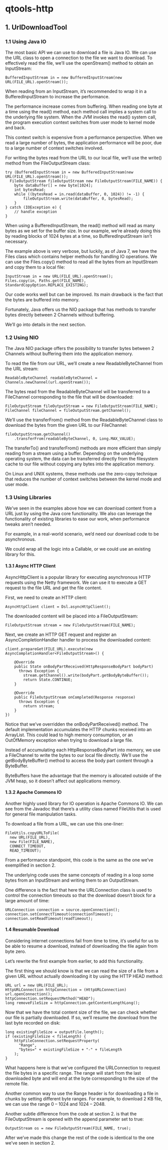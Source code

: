 # qtools-http

## 1. UrlDownloadTool

### 1.1 Using Java IO

The most basic API we can use to download a file is Java IO. 
We can use the URL class to open a connection to the file we want to download. 
To effectively read the file, we’ll use the openStream() method to obtain an InputStream:

    BufferedInputStream in = new BufferedInputStream(new URL(FILE_URL).openStream());
    
When reading from an InputStream, it’s recommended to wrap it in a BufferedInputStream to increase the performance.

The performance increase comes from buffering. 
When reading one byte at a time using the read() method, each method call implies a system call to the underlying file system. 
When the JVM invokes the read() system call, the program execution context switches from user mode to kernel mode and back.

This context switch is expensive from a performance perspective. 
When we read a large number of bytes, the application performance will be poor, due to a large number of context switches involved.

For writing the bytes read from the URL to our local file, we’ll use the write() method from the FileOutputStream class:    

    try (BufferedInputStream in = new BufferedInputStream(new URL(FILE_URL).openStream());
      FileOutputStream fileOutputStream new FileOutputStream(FILE_NAME)) {
        byte dataBuffer[] = new byte[1024];
        int bytesRead;
        while ((bytesRead = in.read(dataBuffer, 0, 1024)) != -1) {
            fileOutputStream.write(dataBuffer, 0, bytesRead);
        }
    } catch (IOException e) {
        // handle exception
    }
    
When using a BufferedInputStream, the read() method will read as many bytes as we set for the buffer size. 
In our example, we’re already doing this by reading blocks of 1024 bytes at a time, so BufferedInputStream isn’t necessary.

The example above is very verbose, but luckily, as of Java 7, we have the Files class which contains helper methods for handling IO operations. 
We can use the Files.copy() method to read all the bytes from an InputStream and copy them to a local file:    

    InputStream in = new URL(FILE_URL).openStream();
    Files.copy(in, Paths.get(FILE_NAME), StandardCopyOption.REPLACE_EXISTING);
    
Our code works well but can be improved. 
Its main drawback is the fact that the bytes are buffered into memory.

Fortunately, Java offers us the NIO package that has methods to transfer bytes directly between 2 Channels without buffering.

We’ll go into details in the next section.    

### 1.2 Using NIO

The Java NIO package offers the possibility to transfer bytes between 2 Channels without buffering them into the application memory.

To read the file from our URL, we’ll create a new ReadableByteChannel from the URL stream:

    ReadableByteChannel readableByteChannel = Channels.newChannel(url.openStream());
    
The bytes read from the ReadableByteChannel will be transferred to a FileChannel corresponding to the file that will be downloaded:

    FileOutputStream fileOutputStream = new FileOutputStream(FILE_NAME);
    FileChannel fileChannel = fileOutputStream.getChannel();
    
We’ll use the transferFrom() method from the ReadableByteChannel class to download the bytes from the given URL to our FileChannel:

    fileOutputStream.getChannel()
        .transferFrom(readableByteChannel, 0, Long.MAX_VALUE);
        
The transferTo() and transferFrom() methods are more efficient than simply reading from a stream using a buffer. 
Depending on the underlying operating system, the data can be transferred directly from the filesystem cache to our file without copying any bytes into the application memory.

On Linux and UNIX systems, these methods use the zero-copy technique that reduces the number of context switches between the kernel mode and user mode.                

### 1.3 Using Libraries

We’ve seen in the examples above how we can download content from a URL just by using the Java core functionality. 
We also can leverage the functionality of existing libraries to ease our work, when performance tweaks aren’t needed.

For example, in a real-world scenario, we’d need our download code to be asynchronous.

We could wrap all the logic into a Callable, or we could use an existing library for this.

#### 1.3.1 Async HTTP Client

AsyncHttpClient is a popular library for executing asynchronous HTTP requests using the Netty framework. 
We can use it to execute a GET request to the file URL and get the file content.

First, we need to create an HTTP client:

    AsyncHttpClient client = Dsl.asyncHttpClient();
    
The downloaded content will be placed into a FileOutputStream:

    FileOutputStream stream = new FileOutputStream(FILE_NAME);
    
Next, we create an HTTP GET request and register an AsyncCompletionHandler handler to process the downloaded content:

    client.prepareGet(FILE_URL).execute(new AsyncCompletionHandler<FileOutputStream>() {
     
        @Override
        public State onBodyPartReceived(HttpResponseBodyPart bodyPart) 
          throws Exception {
            stream.getChannel().write(bodyPart.getBodyByteBuffer());
            return State.CONTINUE;
        }
     
        @Override
        public FileOutputStream onCompleted(Response response) 
          throws Exception {
            return stream;
        }
    })        

Notice that we’ve overridden the onBodyPartReceived() method. 
The default implementation accumulates the HTTP chunks received into an ArrayList. 
This could lead to high memory consumption, or an OutOfMemory exception when trying to download a large file.

Instead of accumulating each HttpResponseBodyPart into memory, we use a FileChannel to write the bytes to our local file directly. 
We’ll use the getBodyByteBuffer() method to access the body part content through a ByteBuffer.

ByteBuffers have the advantage that the memory is allocated outside of the JVM heap, so it doesn’t affect out applications memory.

#### 1.3.2 Apache Commons IO

Another highly used library for IO operation is Apache Commons IO. 
We can see from the Javadoc that there’s a utility class named FileUtils that is used for general file manipulation tasks.

To download a file from a URL, we can use this one-liner:

    FileUtils.copyURLToFile(
      new URL(FILE_URL), 
      new File(FILE_NAME), 
      CONNECT_TIMEOUT, 
      READ_TIMEOUT);
      
From a performance standpoint, this code is the same as the one we’ve exemplified in section 2.

The underlying code uses the same concepts of reading in a loop some bytes from an InputStream and writing them to an OutputStream.

One difference is the fact that here the URLConnection class is used to control the connection timeouts so that the download doesn’t block for a large amount of time:

    URLConnection connection = source.openConnection();
    connection.setConnectTimeout(connectionTimeout);
    connection.setReadTimeout(readTimeout);
             

#### 1.4 Resumable Download

Considering internet connections fail from time to time, it’s useful for us to be able to resume a download, instead of downloading the file again from byte zero.

Let’s rewrite the first example from earlier, to add this functionality.

The first thing we should know is that we can read the size of a file from a given URL without actually downloading it by using the HTTP HEAD method:

    URL url = new URL(FILE_URL);
    HttpURLConnection httpConnection = (HttpURLConnection) url.openConnection();
    httpConnection.setRequestMethod("HEAD");
    long removeFileSize = httpConnection.getContentLengthLong();
    
Now that we have the total content size of the file, we can check whether our file is partially downloaded. 
If so, we’ll resume the download from the last byte recorded on disk:

    long existingFileSize = outputFile.length();
    if (existingFileSize < fileLength) {
        httpFileConnection.setRequestProperty(
          "Range", 
          "bytes=" + existingFileSize + "-" + fileLength
        );
    }    

What happens here is that we’ve configured the URLConnection to request the file bytes in a specific range. 
The range will start from the last downloaded byte and will end at the byte corresponding to the size of the remote file.

Another common way to use the Range header is for downloading a file in chunks by setting different byte ranges. 
For example, to download 2 KB file, we can use the range 0 – 1024 and 1024 – 2048.

Another subtle difference from the code at section 2. 
is that the FileOutputStream is opened with the append parameter set to true:

    OutputStream os = new FileOutputStream(FILE_NAME, true);
    
After we’ve made this change the rest of the code is identical to the one we’ve seen in section 2.    







